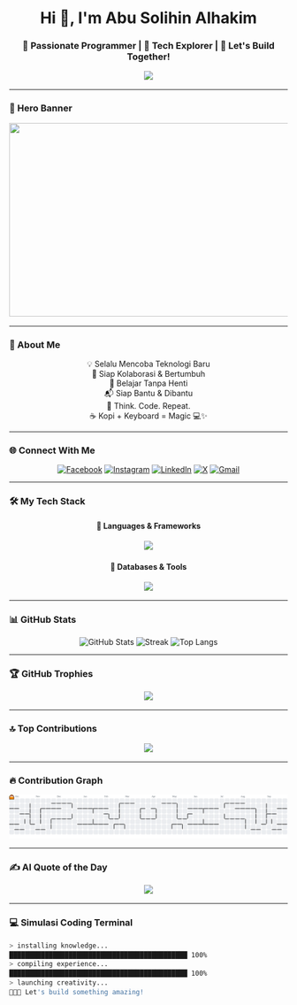 <!-- 🌟 SUPER README BY ABU SOLIHIN ALHAKIM 🌟 -->

<h1 align="center">Hi 👋, I'm Abu Solihin Alhakim</h1>
<h3 align="center">🚀 Passionate Programmer | 🔭 Tech Explorer | 🤝 Let's Build Together!</h3>

<div align="center">
  <img src="https://readme-typing-svg.herokuapp.com?font=Fira+Code&size=22&pause=1000&color=F7931E&center=true&vCenter=true&width=435&lines=Welcome+to+my+GitHub!;Programmer+%F0%9F%92%BB;Dreamer+%F0%9F%8C%9F;Let's+Code+Something+Awesome!" />
</div>

---

### 🎥 Hero Banner

<div align="center">
  <img src="https://media.giphy.com/media/v1.Y2lkPWVjZjA1ZTQ3MGhuaTY4ZWJmZjI1MzR0YjNjNWhiMTdvMWVuMHVuZHVnM2RyMjk1ayZlcD12MV9naWZzX3NlYXJjaCZjdD1n/LD2ZJ0pdNmCxFikNQ5/giphy.gif" height="350" width="600" />
</div>

---

### 🌟 About Me

<div align="center">

💡 Selalu Mencoba Teknologi Baru  
👯 Siap Kolaborasi & Bertumbuh  
🌱 Belajar Tanpa Henti  
📬 Siap Bantu & Dibantu  
💬 Think. Code. Repeat.  
☕ Kopi + Keyboard = Magic 💻✨

</div>

---

### 🌐 Connect With Me

<div align="center">

[![Facebook](https://img.shields.io/badge/Facebook-%231877F2.svg?style=for-the-badge&logo=facebook&logoColor=white)](https://facebook.com/Haakiim)
[![Instagram](https://img.shields.io/badge/Instagram-%23E4405F.svg?style=for-the-badge&logo=instagram&logoColor=white)](https://instagram.com/fhkimm_)
[![LinkedIn](https://img.shields.io/badge/LinkedIn-%230077B5.svg?style=for-the-badge&logo=linkedin&logoColor=white)](https://linkedin.com/in/Abu%20Solihin%20Alhakim)
[![X](https://img.shields.io/badge/X-%23000000.svg?style=for-the-badge&logo=twitter&logoColor=white)](https://x.com/likeprogramm)
[![Gmail](https://img.shields.io/badge/Gmail-D14836?style=for-the-badge&logo=gmail&logoColor=white)](mailto:hakimxiao4@gmail.com)

</div>

---

### 🛠️ My Tech Stack

<div align="center">

#### 🧠 Languages & Frameworks  
<img src="https://skillicons.dev/icons?i=js,ts,dart,python,php,html,css,tailwind,sass,flutter,laravel,nextjs,threejs,vite" />

#### 💾 Databases & Tools  
<img src="https://skillicons.dev/icons?i=mysql,postgres,mongodb,sqlite,prisma,firebase,vercel,git,figma,blender,appwrite" />

</div>

---

### 📊 GitHub Stats

<div align="center">

![GitHub Stats](https://github-readme-stats.vercel.app/api?username=hakimxiao&show_icons=true&theme=radical&hide_border=false)
![Streak](https://streak-stats.demolab.com?user=hakimxiao&theme=radical&hide_border=false)
![Top Langs](https://github-readme-stats.vercel.app/api/top-langs/?username=hakimxiao&layout=compact&theme=radical&hide_border=false)

</div>

---

### 🏆 GitHub Trophies

<div align="center">
  <img src="https://github-profile-trophy.vercel.app/?username=hakimxiao&theme=algolia&no-frame=false&margin-w=10" />
</div>

---

### 🔝 Top Contributions

<div align="center">
  <img src="https://github-contributor-stats.vercel.app/api?username=hakimxiao&limit=5&theme=dark&combine_all_yearly_contributions=true" />
</div>

---

### 🔥 Contribution Graph

<div align="center">
<picture>
  <source media="(prefers-color-scheme: dark)" srcset="https://raw.githubusercontent.com/hakimxiao/hakimxiao/output/pacman-contribution-graph-dark.svg">
  <source media="(prefers-color-scheme: light)" srcset="https://raw.githubusercontent.com/hakimxiao/hakimxiao/output/pacman-contribution-graph.svg">
  <img alt="Pacman Contribution Graph" src="https://raw.githubusercontent.com/hakimxiao/hakimxiao/output/pacman-contribution-graph.svg">
</picture>
</div>

---

### ✍️ AI Quote of the Day

<div align="center">
  <img src="https://quotes-github-readme.vercel.app/api?type=horizontal&theme=tokyonight" />
</div>

---

### 💻 Simulasi Coding Terminal

```bash
> installing knowledge...
█████████████████████████████████████████████ 100%
> compiling experience...
█████████████████████████████████████████████ 100%
> launching creativity...
🚀🚀🚀 Let's build something amazing!
